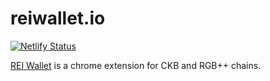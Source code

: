 # reiwallet.io

[![Netlify Status](https://api.netlify.com/api/v1/badges/7f201086-5bee-4fb5-9470-77441e50dfc3/deploy-status)](https://app.netlify.com/sites/reiwallet-io/deploys)

[REI Wallet](https://reiwallet.io) is a chrome extension for CKB and RGB++ chains.
